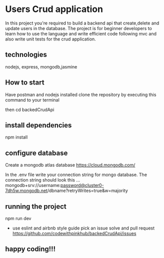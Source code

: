 # Users Crud application
In this project you're required to build a backend api that create,delete and update  users in the database.
The project is for beginner developers to learn how to use the language and write efficient code following mvc 
and also write unit tests for the crud application.
## technologies 
nodejs, express, mongodb,jasmine
## How to start
Have postman and nodejs installed
clone the repository by executing this command to your terminal

then cd backedCrudApi
## install dependencies
npm install
## configure database 
Create a mongodb atlas database  https://cloud.mongodb.com/

In the .env file write your connection string for mongo database.
The connection string should look this ...
mongodb+srv://username:password@cluster0-7dh5w.mongodb.net/dbname?retryWrites=true&w=majority

## running the project
npm run dev

* use eslint and airbnb style guide
pick an issue solve and pull request https://github.com/codewithpinkhub/backedCrudApi/issues

## happy coding!!! 
 
